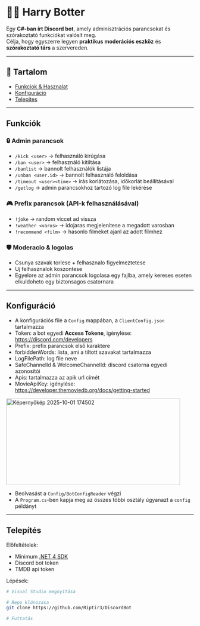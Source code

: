 # 🧙‍♂️ Harry Botter

Egy **C#-ban írt Discord bot**, amely adminisztrációs parancsokat és szórakoztató funkciókat valósít meg.  
Célja, hogy egyszerre legyen **praktikus moderációs eszköz** és **szórakoztató társ** a szervereden.  

---

## 📖 Tartalom
- [Funkciok & Hasznalat](#funkciók)
- [Konfiguráció](#konfiguráció)
- [Telepites](#telepítés)
  
---

## Funkciók

### 🔒 Admin parancsok
- `/kick <user>` → felhasználó kirúgása  
- `/ban <user>` → felhasználó kitiltása
- `/banlist` → bannolt felhasználók listája
- `/unban <user.id>` → bannolt felhasználó feloldása
- `/timeout <user><time>` → írás korlátozása, időkorlát beállításával
- `/getlog` → admin parancsokhoz tartozó log file lekérése

### 🎮 Prefix parancsok (API-k felhasználásával)
- `!joke` → random viccet ad vissza   
- `!weather <varos>` → idojaras megjelenitese a megadott varosban  
- `!recommend <film>` → hasonlo filmeket ajanl az adott filmhez  

### 🛡️ Moderacio & logolas
- Csunya szavak torlese + felhasznalo figyelmeztetese  
- Uj felhasznalok koszontese  
- Egyelore az admin parancsok logolasa egy fajlba, amely kereses eseten elkuldoheto egy biztonsagos csatornara  

---

## Konfiguráció

- A konfigurációs file a `Config` mappában, a `ClientConfig.json` tartalmazza
- Token: a bot egyedi **Access Tokene**, igénylése: https://discord.com/developers
- Prefix: prefix parancsok első karaktere
- forbiddenWords: lista, ami a tiltott szavakat tartalmazza
- LogFilePath: log file neve
- SafeChannelId & WelcomeChannelId: discord csatorna egyedi azonosítói
- Apis: tartalmazza az apik url címét
- MovieApiKey: igénylése: https://developer.themoviedb.org/docs/getting-started


<img width="467" height="232" alt="Képernyőkép 2025-10-01 174502" src="https://github.com/user-attachments/assets/1e23a3ca-ae8c-49a4-b2ff-5768f8dc3147" />

- Beolvasást a `Config/BotConfigReader` végzi
- A `Program.cs`-ben kapja meg az összes többi osztály úgyanazt a `config` példányt

---
## Telepítés

Előfeltételek:
- Minimum [.NET 4 SDK](https://dotnet.microsoft.com/)  
- Discord bot token
- TMDB api token

Lépések:
```bash
# Visual Studio megnyítása

# Repo klónozasa
git clone https://github.com/Riptir3/DiscordBot

# Futtatás
